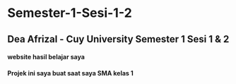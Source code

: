 # Semester-1-Sesi-1-2
<h2>Dea Afrizal - Cuy University Semester 1 Sesi 1 &amp; 2</h2>
<h4>website hasil belajar saya</h4>
<h4>Projek ini saya buat saat saya SMA kelas 1</h4>
